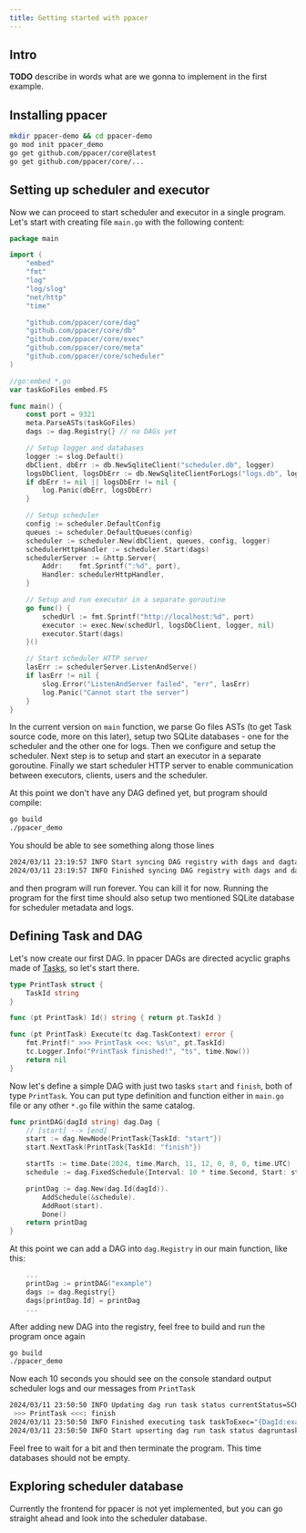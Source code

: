 ```yaml
---
title: Getting started with ppacer
---
```


## Intro

**TODO** describe in words what are we gonna to implement in the first example.


## Installing ppacer

```bash
mkdir ppacer-demo && cd ppacer-demo
go mod init ppacer_demo
go get github.com/ppacer/core@latest
go get github.com/ppacer/core/...
```


## Setting up scheduler and executor

Now we can proceed to start scheduler and executor in a single program. Let's
start with creating file `main.go` with the following content:

```go
package main

import (
	"embed"
	"fmt"
	"log"
	"log/slog"
	"net/http"
    "time"

	"github.com/ppacer/core/dag"
	"github.com/ppacer/core/db"
	"github.com/ppacer/core/exec"
	"github.com/ppacer/core/meta"
	"github.com/ppacer/core/scheduler"
)

//go:embed *.go
var taskGoFiles embed.FS

func main() {
    const port = 9321
    meta.ParseASTs(taskGoFiles)
    dags := dag.Registry{} // no DAGs yet

    // Setup logger and databases
    logger := slog.Default()
    dbClient, dbErr := db.NewSqliteClient("scheduler.db", logger)
    logsDbClient, logsDbErr := db.NewSqliteClientForLogs("logs.db", logger)
    if dbErr != nil || logsDbErr != nil {
        log.Panic(dbErr, logsDbErr)
    }

    // Setup scheduler
    config := scheduler.DefaultConfig
    queues := scheduler.DefaultQueues(config)
    scheduler := scheduler.New(dbClient, queues, config, logger)
    schedulerHttpHandler := scheduler.Start(dags)
    schedulerServer := &http.Server{
        Addr:    fmt.Sprintf(":%d", port),
        Handler: schedulerHttpHandler,
    }

    // Setup and run executor in a separate goroutine
    go func() {
        schedUrl := fmt.Sprintf("http://localhost:%d", port)
        executor := exec.New(schedUrl, logsDbClient, logger, nil)
        executor.Start(dags)
    }()

    // Start scheduler HTTP server
    lasErr := schedulerServer.ListenAndServe()
    if lasErr != nil {
        slog.Error("ListenAndServer failed", "err", lasErr)
        log.Panic("Cannot start the server")
    }
}
```

In the current version on `main` function, we parse Go files ASTs (to get Task
source code, more on this later), setup two SQLite databases - one for the
scheduler and the other one for logs. Then we configure and setup the
scheduler. Next step is to setup and start an executor in a separate goroutine.
Finally we start scheduler HTTP server to enable communication between
executors, clients, users and the scheduler.

At this point we don't have any DAG defined yet, but program should compile:

```bash
go build
./ppacer_demo
```

You should be able to see something along those lines

```bash
2024/03/11 23:19:57 INFO Start syncing DAG registry with dags and dagtasks tables
2024/03/11 23:19:57 INFO Finished syncing DAG registry with dags and dagtasks tables duration=237.875µs
```

and then program will run forever. You can kill it for now. Running the
program for the first time should also setup two mentioned SQLite database for
scheduler metadata and logs.


## Defining Task and DAG

Let's now create our first DAG. In ppacer DAGs are directed acyclic graphs made
of [Tasks](https://pkg.go.dev/github.com/ppacer/core/dag#Task), so let's start
there.


```go
type PrintTask struct {
    TaskId string
}

func (pt PrintTask) Id() string { return pt.TaskId }

func (pt PrintTask) Execute(tc dag.TaskContext) error {
    fmt.Printf(" >>> PrintTask <<<: %s\n", pt.TaskId)
    tc.Logger.Info("PrintTask finished!", "ts", time.Now())
    return nil
}
```

Now let's define a simple DAG with just two tasks `start` and `finish`, both of
type `PrintTask`. You can put type definition and function either in `main.go`
file or any other `*.go` file within the same catalog.


```go
func printDAG(dagId string) dag.Dag {
    // [start] --> [end]
    start := dag.NewNode(PrintTask{TaskId: "start"})
    start.NextTask(PrintTask{TaskId: "finish"})

    startTs := time.Date(2024, time.March, 11, 12, 0, 0, 0, time.UTC)
    schedule := dag.FixedSchedule{Interval: 10 * time.Second, Start: startTs}

    printDag := dag.New(dag.Id(dagId)).
        AddSchedule(&schedule).
        AddRoot(start).
        Done()
    return printDag
}
```

At this point we can add a DAG into `dag.Registry` in our main function, like
this:

```go
    ...
    printDag := printDAG("example")
    dags := dag.Registry{}
    dags[printDag.Id] = printDag
    ...
```

After adding new DAG into the registry, feel free to build and run the program
once again


```bash
go build
./ppacer_demo
```

Now each 10 seconds you should see on the console standard output scheduler
logs and our messages from `PrintTask`


```bash
2024/03/11 23:50:50 INFO Updating dag run task status currentStatus=SCHEDULED newStatus=RUNNING
 >>> PrintTask <<<: finish
2024/03/11 23:50:50 INFO Finished executing task taskToExec="{DagId:example ExecTs:2024-03-11T22:50:50UTC+00:00 TaskId:finish}"
2024/03/11 23:50:50 INFO Start upserting dag run task status dagruntask="{DagId:example AtTime:2024-03-11 22:50:50 +0000 UTC TaskId:finish}" status=SUCCESS
```

Feel free to wait for a bit and then terminate the program. This time databases
should not be empty.


## Exploring scheduler database

Currently the frontend for ppacer is not yet implemented, but you can go
straight ahead and look into the scheduler database.







